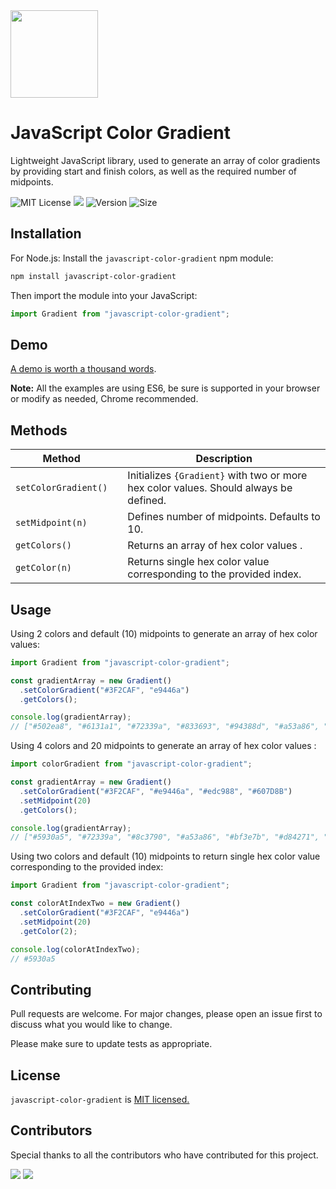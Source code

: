 <div>
    <img src="https://mymodernmet.com/wp/wp-content/uploads/2018/09/color-theory-basics.jpg" height="140">
    <h1>JavaScript Color Gradient</h1>
    <p>Lightweight JavaScript library, used to generate an array of color gradients by providing start and finish colors, as well as the required number of midpoints.</p>
</div>

![MIT License](https://img.shields.io/npm/l/javascript-color-gradient)
[![](https://img.shields.io/npm/dm/javascript-color-gradient)](https://www.npmjs.com/package/javascript-color-gradient)
![Version](https://img.shields.io/github/package-json/v/adrinlol/javascript-color-gradient)
![Size](https://img.shields.io/bundlephobia/min/javascript-color-gradient)

## Installation

For Node.js: Install the `javascript-color-gradient` npm module:

```bash
npm install javascript-color-gradient
```

Then import the module into your JavaScript:

```javascript
import Gradient from "javascript-color-gradient";
```

## Demo

[A demo is worth a thousand words](https://codesandbox.io/s/javascript-color-gradient-csgfd).

**Note:** All the examples are using ES6, be sure is supported in your browser or modify as needed, Chrome recommended.

## Methods

| Method               |     | Description                                                                           |
| -------------------- | --- | ------------------------------------------------------------------------------------- |
| `setColorGradient()` |     | Initializes `{Gradient}` with two or more hex color values. Should always be defined. |
| `setMidpoint(n)`     |     | Defines number of midpoints. Defaults to 10.                                          |
| `getColors()`        |     | Returns an array of hex color values .                                                |
| `getColor(n)`        |     | Returns single hex color value corresponding to the provided index.                   |

## Usage

Using 2 colors and default (10) midpoints to generate an array of hex color values:

```javascript
import Gradient from "javascript-color-gradient";

const gradientArray = new Gradient()
  .setColorGradient("#3F2CAF", "e9446a")
  .getColors();

console.log(gradientArray);
// ["#502ea8", "#6131a1", "#72339a", "#833693", "#94388d", "#a53a86", "#b63d7f", "#c73f78", "#d84271", "#e9446a"]
```

Using 4 colors and 20 midpoints to generate an array of hex color values :

```javascript
import colorGradient from "javascript-color-gradient";

const gradientArray = new Gradient()
  .setColorGradient("#3F2CAF", "#e9446a", "#edc988", "#607D8B")
  .setMidpoint(20)
  .getColors();

console.log(gradientArray);
// ["#5930a5", "#72339a", "#8c3790", "#a53a86", "#bf3e7b", "#d84271", "#e94b6c", "#ea5f70", "#ea7375", "#eb8779", …]
```

Using two colors and default (10) midpoints to return single hex color value corresponding to the provided index:

```javascript
import Gradient from "javascript-color-gradient";

const colorAtIndexTwo = new Gradient()
  .setColorGradient("#3F2CAF", "e9446a")
  .setMidpoint(20)
  .getColor(2);

console.log(colorAtIndexTwo);
// #5930a5
```

## Contributing

Pull requests are welcome. For major changes, please open an issue first to discuss what you would like to change.

Please make sure to update tests as appropriate.

## License

`javascript-color-gradient` is [MIT licensed.](https://github.com/Adrinlol/javascript-color-gradient/blob/master/LICENSE)

## Contributors

Special thanks to all the contributors who have contributed for this project.

[![](https://avatars2.githubusercontent.com/u/48876996?s=60&u=56a4865489e47ec29133e8792094ae83d8a9952c&v=4)](https://github.com/adrinlol)
[![](https://avatars2.githubusercontent.com/u/29488727?s=60&u=a25b4053dc78f359299c3b700cb13ff2554b92d7&v=4)](https://github.com/Saspect-IO)
